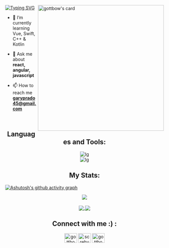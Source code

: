 <img align='right' src="https://i.pinimg.com/originals/e1/85/18/e18518c6d24257c6fb02e3c95a862d85.gif"
    alt="gottbow's card" width="400"/></a>

[![Typing
SVG](https://readme-typing-svg.demolab.com?font=Fira+Code&weight=600&size=40&pause=1000&color=fbf1c7&width=400&height=100&lines=HI%2C+I'm+GotTbOw)](https://git.io/typing-svg)

- 🌱 I’m currently learning Vue, Swift, C++ & Kotlin

- 💬 Ask me about **react, angular, javascript**

- 📫 How to reach me **garyprado45@gmail.com**

<br />

<div align="center">
    <h2 align="center">Languages and Tools:</h2>
    <img src="https://skillicons.dev/icons?i=angular,arduino,github,cs,bash,swift,figma,bootstrap,html,java,css,php,firebase,java,aws"
        alt="lg"> <br>
    <img src="https://skillicons.dev/icons?i=js,react,postman,kotlin" alt="lg"> <br>
</div>

<h2 align="center">My Stats:</h2>

[![Ashutosh's github activity
graph](https://github-readme-activity-graph.cyclic.app/graph?username=Gottbow&theme=xcode&radius=16&height=350&hide_border=true&hide_title=true)](https://github.com/ashutosh00710/github-readme-activity-graph)

<div align="center">
    <a href="https://github.com/anuraghazra/github-readme-stats">
        <img align="center"
            src="https://github-readme-stats.vercel.app/api?username=gottbow&theme=gruvbox&hide_border=true&card_width=800&border_radius=8&include_all_commits=false&count_private=false" />
    </a>
</div>
<br/>
<div align="center">
    <a href="https://github.com/anuraghazra/github-readme-stats">
        <img align="center"
            src="https://github-readme-streak-stats.herokuapp.com/?user=gottbow&theme=gruvbox&&border_radius=8&hide_border=true" />
    </a>
    <a href="https://github.com/anuraghazra/convoychat">
        <img align="center"
            src="https://github-readme-stats.vercel.app/api/top-langs/?username=gottbow&theme=gruvbox&hide_border=true&border_radius=8&include_all_commits=false&count_private=false&layout=default" />
    </a>
</div>



<h2 align="center">Connect with me :) :</h2>
<p align="center">
    <a href="https://linkedin.com/in/gottbow" target="blank"><img align="center"
            src="https://raw.githubusercontent.com/rahuldkjain/github-profile-readme-generator/master/src/images/icons/Social/linked-in-alt.svg"
            alt="gottbow" height="30" width="40" /></a>
    <a href="https://instagram.com/screhy" target="blank"><img align="center"
            src="https://raw.githubusercontent.com/rahuldkjain/github-profile-readme-generator/master/src/images/icons/Social/instagram.svg"
            alt="screhy" height="30" width="40" /></a>
    <a href="https://www.behance.net/gottbow" target="blank"><img align="center"
            src="https://raw.githubusercontent.com/rahuldkjain/github-profile-readme-generator/master/src/images/icons/Social/behance.svg"
            alt="gottbow" height="30" width="40" /></a>
</p>

